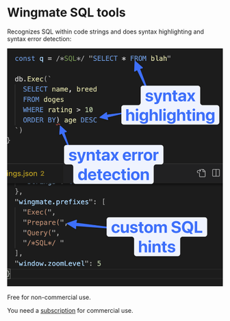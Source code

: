 # Wingmate SQL tools

Recognizes SQL within code strings and does syntax highlighting and syntax error detection:

![](./images/screenshot.png)

Free for non-commercial use.

You need a [subscription](https://buy.stripe.com/fZeaEG6em0Bx6LmbII) for commercial use.
